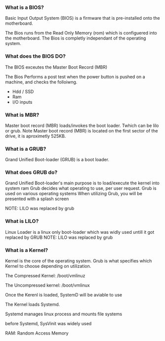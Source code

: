 

<h3> What is a BIOS? </h3>

<p> Basic Input Output System (BIOS) is a firmware that is pre-installed onto the motherboard. </p>
The Bios runs from the Read Only Memory (rom) which is configuered into the motherboard.
The Bios is completly independant of the operating system.


<h3> What does the BIOS DO? </h3>
The BIOS exceutes the Master Boot Record (MBR)

The Bios Performs a post test when the power button is pushed on a machine, and checks the folloiwng. 
- Hdd / SSD
- Ram
- I/O inputs



<h3> What is MBR? </h3>

Master boot record (MBR) loads/invokes the boot loader. Twhich can be lilo or grub.
Note Master boot record (MBR) is located on the first sector of the drive, it is aproximetly 525KB.


<h3> What is a GRUB? </h3>
Grand Unified Boot-loader (GRUB) is a boot loader.

<h3> What does GRUB do? </h3>
Grand Unified Boot-loader's main purpose is to load/execute the kernel into system ram 
Grub decides what operating to use, per user request. 
Grub is used on various operating systems
When utilizing Grub, you will be presented with a splash screen

NOTE: LILO was replaced by grub

<h3> What is LILO? </h3>
Linux Loader is a linux only boot-loader which was widly used untill it got replaced by GRUB
NOTE: LILO was replaced by grub

<h3> What is a Kernel? </h3>
Kernel is the core of the operating system.
Grub is what specifies which Kernel to choose depending on utilization.

The Compressed Kernel: 
/boot/vmlinuz

The Uncompressed kernel:
/boot/vmlinux




Once the Kerenl is loaded, SystemD will be aviable to use






The Kernel loads Systemd.

Systemd manages linux process and mounts file systems

before Systemd, SysVinit was widely used 




RAM: 
Random Access Memory


